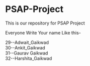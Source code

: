 # PSAP-Project

This is our repository for PSAP Project

Everyone Write Your name Like this-

29--Adwait_Gaikwad </br>
30--Ankit_Gaikwad </br>
31--Gaurav Gaikwad </br>
32--Harshita_Gaikwad</br>
